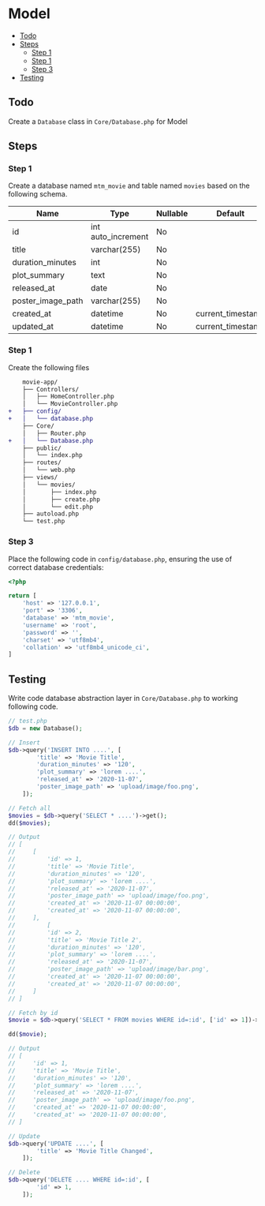 # Model <!-- omit from toc -->

- [Todo](#todo)
- [Steps](#steps)
  - [Step 1](#step-1)
  - [Step 1](#step-1-1)
  - [Step 3](#step-3)
- [Testing](#testing)

## Todo

Create a `Database` class in `Core/Database.php` for Model

## Steps

### Step 1

Create a database named `mtm_movie` and table named `movies` based on the following schema.


| Name              | Type                | Nullable | Default           |
|-------------------|---------------------|----------|-------------------|
| id                | int auto_increment  | No       |                   |
| title             | varchar(255)        | No       |                   |
| duration_minutes  | int                 | No       |                   |
| plot_summary      | text                | No       |                   |
| released_at       | date                | No       |                   |
| poster_image_path | varchar(255)        | No       |                   |
| created_at        | datetime            | No       | current_timestamp |
| updated_at        | datetime            | No       | current_timestamp |

### Step 1

Create the following files

```diff
    movie-app/
    ├── Controllers/
    │   ├── HomeController.php
    │   └── MovieController.php
+   ├── config/
+   │   └── database.php
    ├── Core/
    │   ├── Router.php
+   │   └── Database.php
    ├── public/
    │   └── index.php
    ├── routes/
    │   └── web.php
    ├── views/
    │   └── movies/
    │       ├── index.php
    │       ├── create.php
    │       └── edit.php
    ├── autoload.php
    └── test.php
```

### Step 3

Place the following code in `config/database.php`, ensuring the use of correct database credentials:

```php
<?php

return [
    'host' => '127.0.0.1',
    'port' => '3306',
    'database' => 'mtm_movie',
    'username' => 'root',
    'password' => '',
    'charset' => 'utf8mb4',
    'collation' => 'utf8mb4_unicode_ci',
]
```

## Testing

Write code database abstraction layer in `Core/Database.php` to working following code.

```php
// test.php
$db = new Database();

// Insert
$db->query('INSERT INTO ....', [
        'title' => 'Movie Title',
        'duration_minutes' => '120',
        'plot_summary' => 'lorem ....',
        'released_at' => '2020-11-07',
        'poster_image_path' => 'upload/image/foo.png',
    ]);

// Fetch all
$movies = $db->query('SELECT * ....')->get();
dd($movies);

// Output
// [
//     [
//         'id' => 1,
//         'title' => 'Movie Title',
//         'duration_minutes' => '120',
//         'plot_summary' => 'lorem ....',
//         'released_at' => '2020-11-07',
//         'poster_image_path' => 'upload/image/foo.png',
//         'created_at' => '2020-11-07 00:00:00',
//         'created_at' => '2020-11-07 00:00:00',
//     ],
//         [
//         'id' => 2,
//         'title' => 'Movie Title 2',
//         'duration_minutes' => '120',
//         'plot_summary' => 'lorem ....',
//         'released_at' => '2020-11-07',
//         'poster_image_path' => 'upload/image/bar.png',
//         'created_at' => '2020-11-07 00:00:00',
//         'created_at' => '2020-11-07 00:00:00',
//     ]
// ]

// Fetch by id
$movie = $db->query('SELECT * FROM movies WHERE id=:id', ['id' => 1])->first();

dd($movie);

// Output
// [
//     'id' => 1,
//     'title' => 'Movie Title',
//     'duration_minutes' => '120',
//     'plot_summary' => 'lorem ....',
//     'released_at' => '2020-11-07',
//     'poster_image_path' => 'upload/image/foo.png',
//     'created_at' => '2020-11-07 00:00:00',
//     'created_at' => '2020-11-07 00:00:00',
// ]

// Update
$db->query('UPDATE ....', [
        'title' => 'Movie Title Changed',
    ]);

// Delete
$db->query('DELETE .... WHERE id=:id', [
        'id' => 1,
    ]);
```